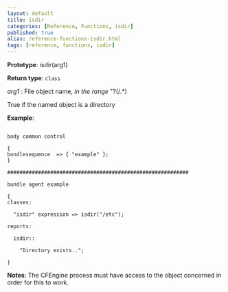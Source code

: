 ```yaml
---
layout: default
title: isdir
categories: [Reference, Functions, isdir]
published: true
alias: reference-functions-isdir.html
tags: [reference, functions, isdir]
---
```


**Prototype**: isdir(arg1) 

**Return type**: `class`

  
 *arg1* : File object name, *in the range* "?(/.\*)   

True if the named object is a directory

**Example**:

```cf3

body common control

{
bundlesequence  => { "example" };
}

###########################################################

bundle agent example

{     
classes:

  "isdir" expression => isdir("/etc");

reports:

  isdir::

    "Directory exists..";

}
```

**Notes**:
The CFEngine process must have access to the object concerned in order
for this to work.
